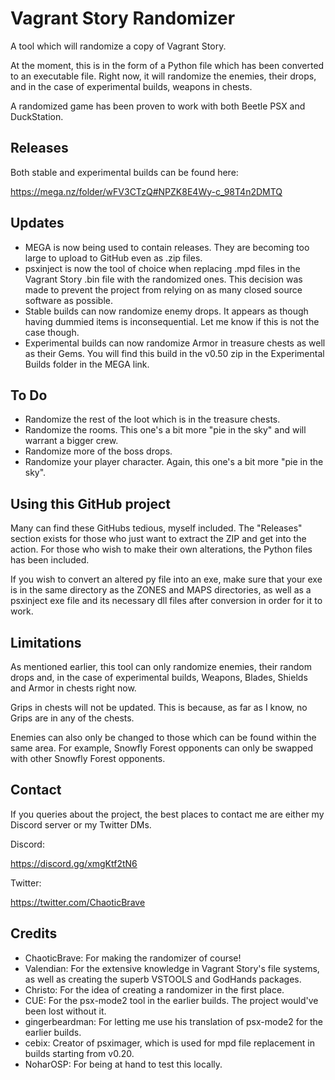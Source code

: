 # Vagrant Story Randomizer
A tool which will randomize a copy of Vagrant Story.

At the moment, this is in the form of a Python file which has been converted to an executable file. Right now, it will randomize the enemies, their drops, and in the case of experimental builds, weapons in chests.

A randomized game has been proven to work with both Beetle PSX and DuckStation. 
## Releases
Both stable and experimental builds can be found here:

https://mega.nz/folder/wFV3CTzQ#NPZK8E4Wy-c_98T4n2DMTQ

## Updates
* MEGA is now being used to contain releases. They are becoming too large to upload to GitHub even as .zip files.
* psxinject is now the tool of choice when replacing .mpd files in the Vagrant Story .bin file with the randomized ones. This decision was made to prevent the project from relying on as many closed source software as possible.
* Stable builds can now randomize enemy drops. It appears as though having dummied items is inconsequential. Let me know if this is not the case though.
* Experimental builds can now randomize Armor in treasure chests as well as their Gems. You will find this build in the v0.50 zip in the Experimental Builds folder in the MEGA link.   
## To Do
* Randomize the rest of the loot which is in the treasure chests.
* Randomize the rooms. This one's a bit more "pie in the sky" and will warrant a bigger crew.
* Randomize more of the boss drops.
* Randomize your player character. Again, this one's a bit more "pie in the sky".
## Using this GitHub project
Many can find these GitHubs tedious, myself included. The "Releases" section exists for those who just want to extract the ZIP and get into the action. For those who wish to make their own alterations, the Python files has been included.

If you wish to convert an altered py file into an exe, make sure that your exe is in the same directory as the ZONES and MAPS directories, as well as a psxinject exe file and its necessary dll files after conversion in order for it to work. 
## Limitations
As mentioned earlier, this tool can only randomize enemies, their random drops and, in the case of experimental builds, Weapons, Blades, Shields and Armor in chests right now. 

Grips in chests will not be updated. This is because, as far as I know, no Grips are in any of the chests.

Enemies can also only be changed to those which can be found within the same area. For example, Snowfly Forest opponents can only be swapped with other Snowfly Forest opponents.
## Contact
If you queries about the project, the best places to contact me are either my Discord server or my Twitter DMs.

Discord:

https://discord.gg/xmgKtf2tN6

Twitter:

https://twitter.com/ChaoticBrave

## Credits
* ChaoticBrave: For making the randomizer of course!
* Valendian: For the extensive knowledge in Vagrant Story's file systems, as well as creating the superb VSTOOLS and GodHands packages.
* Christo: For the idea of creating a randomizer in the first place.
* CUE: For the psx-mode2 tool in the earlier builds. The project would've been lost without it.
* gingerbeardman: For letting me use his translation of psx-mode2 for the earlier builds.
* cebix: Creator of psximager, which is used for mpd file replacement in builds starting from v0.20.
* NoharOSP: For being at hand to test this locally.
